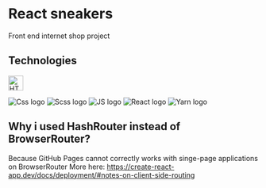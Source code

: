 # React sneakers

Front end internet shop project

## Technologies

<img src="https://upload.wikimedia.org/wikipedia/commons/thumb/3/38/HTML5_Badge.svg/800px-HTML5_Badge.svg.png" alt="HTML logo" width="30" height="30">

 ![Css logo](https://upload.wikimedia.org/wikipedia/commons/thumb/6/62/CSS3_logo.svg/800px-CSS3_logo.svg.png) ![Scss logo](https://upload.wikimedia.org/wikipedia/commons/thumb/9/96/Sass_Logo_Color.svg/1280px-Sass_Logo_Color.svg.png) ![JS logo](https://upload.wikimedia.org/wikipedia/commons/thumb/6/6a/JavaScript-logo.png/640px-JavaScript-logo.png) ![React logo](https://upload.wikimedia.org/wikipedia/commons/thumb/a/a7/React-icon.svg/2300px-React-icon.svg.png) ![Yarn logo](https://seeklogo.com/images/Y/yarn-logo-F5E7A65FA2-seeklogo.com.png) 

## Why i used HashRouter instead of BrowserRouter?

Because GitHub Pages cannot correctly works with singe-page applications on BrowserRouter
More here: https://create-react-app.dev/docs/deployment/#notes-on-client-side-routing

